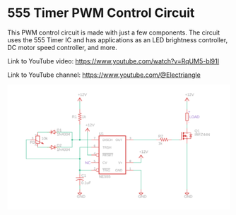 # 555 Timer PWM Control Circuit
This PWM control circuit is made with just a few components. The circuit uses the 555 Timer IC and has applications as an LED brightness controller, DC motor speed controller, and more. 

Link to YouTube video: https://www.youtube.com/watch?v=RqUM5-bl91I

Link to YouTube channel: https://www.youtube.com/@Electriangle

![alt text](https://github.com/Electriangle/555-Timer-PWM-Control-Circuit/blob/main/Schematic-555-Timer-PWM-Control-Circuit.png?raw=true)

